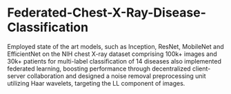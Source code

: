 # Federated-Chest-X-Ray-Disease-Classification
Employed state of the art models, such as Inception, ResNet, MobileNet and EfficientNet on the NIH chest X-ray dataset comprising 100k+ images and 30k+ patients for multi-label classification of 14 diseases also implemented federated learning, boosting performance through decentralized client-server collaboration and designed a noise removal preprocessing unit utilizing Haar wavelets, targeting the LL component of images.
